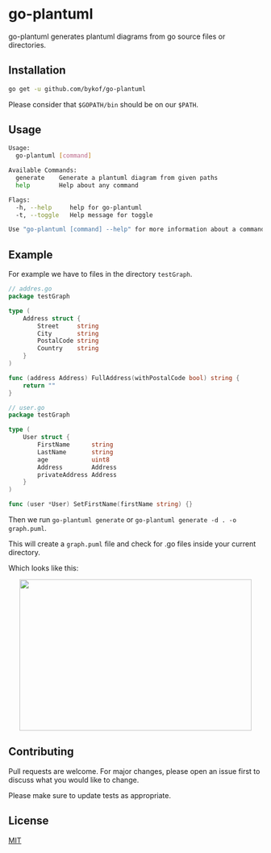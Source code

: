 # go-plantuml

go-plantuml generates plantuml diagrams from go source files or directories.

## Installation

```bash
go get -u github.com/bykof/go-plantuml
```

Please consider that `$GOPATH/bin` should be on our `$PATH`.


## Usage

```bash
Usage:
  go-plantuml [command]

Available Commands:
  generate    Generate a plantuml diagram from given paths
  help        Help about any command

Flags:
  -h, --help     help for go-plantuml
  -t, --toggle   Help message for toggle

Use "go-plantuml [command] --help" for more information about a command.

```

## Example

For example we have to files in the directory `testGraph`.

```go
// addres.go
package testGraph

type (
	Address struct {
		Street     string
		City       string
		PostalCode string
		Country    string
	}
)

func (address Address) FullAddress(withPostalCode bool) string {
    return ""
}
```

```go
// user.go
package testGraph

type (
	User struct {
		FirstName      string
		LastName       string
		age            uint8
		Address        Address
		privateAddress Address
	}
)

func (user *User) SetFirstName(firstName string) {}
```

Then we run `go-plantuml generate` or `go-plantuml generate -d . -o graph.puml`.

This will create a `graph.puml` file and check for .go files inside your current directory.

Which looks like this:
<p align="center">
  <img width="460" height="300" src="https://raw.githubusercontent.com/bykof/go-plantuml/master/docs/assets/graph.png">
</p>

## Contributing
Pull requests are welcome. For major changes, please open an issue first to discuss what you would like to change.

Please make sure to update tests as appropriate.

## License
[MIT](https://choosealicense.com/licenses/mit/)